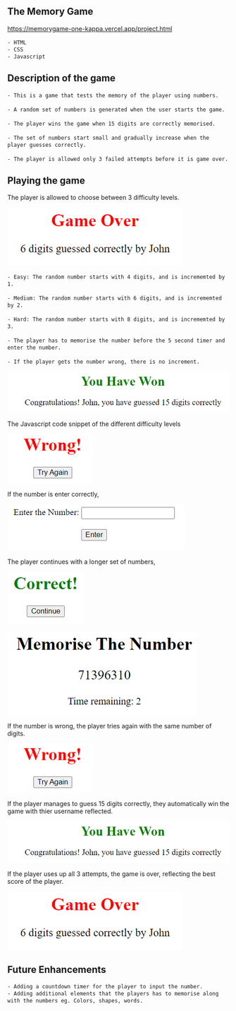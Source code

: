 ## The Memory Game
https://memorygame-one-kappa.vercel.app/project.html

    - HTML
    - CSS
    - Javascript


## Description of the game

    - This is a game that tests the memory of the player using numbers.

    - A random set of numbers is generated when the user starts the game.

    - The player wins the game when 15 digits are correctly memorised.

    - The set of numbers start small and gradually increase when the player guesses correctly.

    - The player is allowed only 3 failed attempts before it is game over.

## Playing the game
The player is allowed to choose between 3 difficulty levels.

![alt text](image.png)

    - Easy: The random number starts with 4 digits, and is incrememted by 1.

    - Medium: The random number starts with 6 digits, and is incrememted by 2.

    - Hard: The random number starts with 8 digits, and is incrememted by 3.

    - The player has to memorise the number before the 5 second timer and enter the number.
    
    - If the player gets the number wrong, there is no increment.
    

![alt text](image-1.png)

The Javascript code snippet of the different difficulty levels

![alt text](image-2.png)


If the number is enter correctly,

![alt text](image-4.png)

The player continues with a longer set of numbers,

![alt text](image-5.png)

![alt text](image-6.png)

If the number is wrong, the player tries again with the same number of digits.

![alt text](image-7.png)

If the player manages to guess 15 digits correctly, they automatically win the game with thier username reflected.

![alt text](image-8.png)

If the player uses up all 3 attempts, the game is over, reflecting the best score of the player.

![alt text](image-9.png)


## Future Enhancements

    - Adding a countdown timer for the player to input the number.
    - Adding additional elements that the players has to memorise along with the numbers eg. Colors, shapes, words.